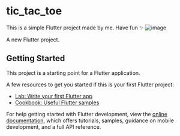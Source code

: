 # tic_tac_toe
This is a simple Flutter project made by me. Have fun ✨
![image](https://github.com/user-attachments/assets/6ef30039-493e-4430-a5f6-133297d8d12a)

A new Flutter project.

## Getting Started

This project is a starting point for a Flutter application.

A few resources to get you started if this is your first Flutter project:

- [Lab: Write your first Flutter app](https://docs.flutter.dev/get-started/codelab)
- [Cookbook: Useful Flutter samples](https://docs.flutter.dev/cookbook)

For help getting started with Flutter development, view the
[online documentation](https://docs.flutter.dev/), which offers tutorials,
samples, guidance on mobile development, and a full API reference.
